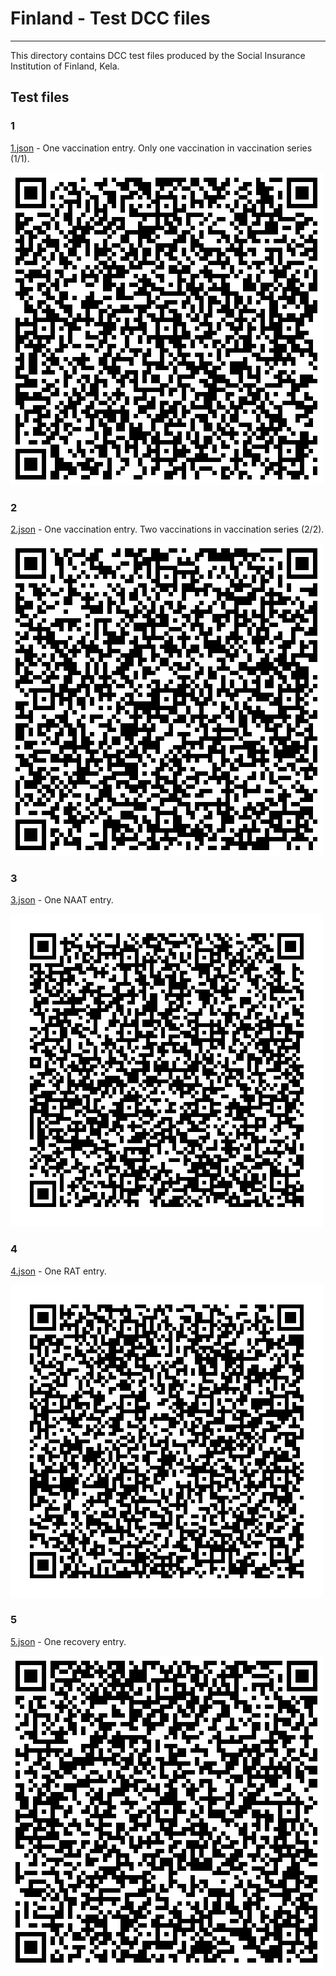 # Finland - Test DCC files

---

This directory contains DCC test files produced by the Social Insurance Institution of Finland, Kela.

## Test files

### 1

[1.json](2DCode/raw/1.json) - One vaccination entry. Only one vaccination in vaccination series (1/1). 

![1](png/1.png)

### 2

[2.json](2DCode/raw/2.json) - One vaccination entry. Two vaccinations in vaccination series (2/2).

![2](png/2.png)

### 3

[3.json](2DCode/raw/3.json) - One NAAT entry.

![3](png/3.png)

### 4

[4.json](2DCode/raw/4.json) - One RAT entry. 

![4](png/4.png)

### 5

[5.json](2DCode/raw/5.json) - One recovery entry. 

![5](png/5.png)
